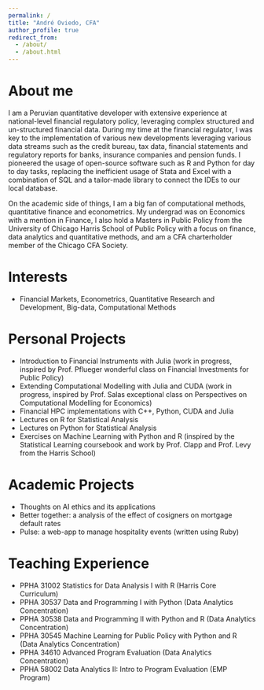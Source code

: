 ```yaml
---
permalink: /
title: "André Oviedo, CFA"
author_profile: true
redirect_from: 
  - /about/
  - /about.html
---
```


# About me


I am a Peruvian quantitative developer with extensive experience at national-level financial regulatory policy, leveraging complex structured and un-structured financial data. During my time at the financial regulator, I was key to the implementation of various new developments leveraging various data streams such as the credit bureau, tax data, financial statements and regulatory reports for banks, insurance companies and pension funds. I pioneered the usage of open-source software such as R and Python
for day to day tasks, replacing the inefficient usage of Stata and Excel with a combination of SQL and a tailor-made library to connect the IDEs to our local database.

On the academic side of things, I am a big fan of computational methods, quantitative finance and econometrics. My undergrad was on Economics with a mention in Finance, I also hold a Masters in Public Policy from the University of Chicago Harris School of Public Policy with a focus on finance, data analytics and quantitative methods, and am a CFA charterholder member of the Chicago CFA Society.

# Interests

- Financial Markets, Econometrics, Quantitative Research and Development, Big-data, Computational Methods

# Personal Projects

- Introduction to Financial Instruments with Julia (work in progress, inspired by Prof. Pflueger wonderful class on Financial Investments for Public Policy)
- Extending Computational Modelling with Julia and CUDA (work in progress, inspired by Prof. Salas exceptional class on Perspectives on Computational Modelling for Economics)
- Financial HPC implementations with C++, Python, CUDA and Julia
- Lectures on R for Statistical Analysis
- Lectures on Python for Statistical Analysis
- Exercises on Machine Learning with Python and R (inspired by the Statistical Learning coursebook and work by Prof. Clapp and Prof. Levy from the Harris School)

# Academic Projects

- Thoughts on AI ethics and its applications
- Better together: a analysis of the effect of cosigners on mortgage default rates
- Pulse: a web-app to manage hospitality events (written using Ruby) 

# Teaching Experience

- PPHA 31002 Statistics for Data Analysis I with R (Harris Core Curriculum)
- PPHA 30537 Data and Programming I with Python (Data Analytics Concentration)
- PPHA 30538 Data and Programming II with Python and R (Data Analytics Concentration)
- PPHA 30545 Machine Learning for Public Policy with Python and R (Data Analytics Concentration)
- PPHA 34610 Advanced Program Evaluation (Data Analytics Concentration)
- PPHA 58002 Data Analytics II: Intro to Program Evaluation (EMP Program)
